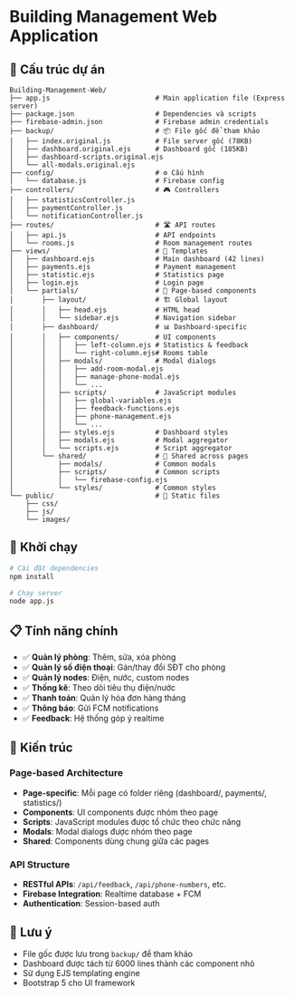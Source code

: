 # Building Management Web Application

## 📁 Cấu trúc dự án

```
Building-Management-Web/
├── app.js                          # Main application file (Express server)
├── package.json                    # Dependencies và scripts
├── firebase-admin.json             # Firebase admin credentials
├── backup/                         # 📦 File gốc để tham khảo
│   ├── index.original.js           # File server gốc (78KB)
│   ├── dashboard.original.ejs      # Dashboard gốc (185KB)
│   ├── dashboard-scripts.original.ejs
│   └── all-modals.original.ejs
├── config/                         # ⚙️ Cấu hình
│   └── database.js                 # Firebase config
├── controllers/                    # 🎮 Controllers
│   ├── statisticsController.js
│   ├── paymentController.js
│   └── notificationController.js
├── routes/                         # 🛣️ API routes
│   ├── api.js                      # API endpoints
│   └── rooms.js                    # Room management routes
├── views/                          # 🎨 Templates
│   ├── dashboard.ejs               # Main dashboard (42 lines)
│   ├── payments.ejs                # Payment management
│   ├── statistic.ejs               # Statistics page
│   ├── login.ejs                   # Login page
│   └── partials/                   # 🧩 Page-based components
│       ├── layout/                 # 🏗️ Global layout
│       │   ├── head.ejs            # HTML head
│       │   └── sidebar.ejs         # Navigation sidebar
│       ├── dashboard/              # 📊 Dashboard-specific
│       │   ├── components/         # UI components
│       │   │   ├── left-column.ejs # Statistics & feedback
│       │   │   └── right-column.ejs# Rooms table
│       │   ├── modals/             # Modal dialogs
│       │   │   ├── add-room-modal.ejs
│       │   │   ├── manage-phone-modal.ejs
│       │   │   └── ...
│       │   ├── scripts/            # JavaScript modules
│       │   │   ├── global-variables.ejs
│       │   │   ├── feedback-functions.ejs
│       │   │   ├── phone-management.ejs
│       │   │   └── ...
│       │   ├── styles.ejs          # Dashboard styles
│       │   ├── modals.ejs          # Modal aggregator
│       │   └── scripts.ejs         # Script aggregator
│       └── shared/                 # 🔄 Shared across pages
│           ├── modals/             # Common modals
│           ├── scripts/            # Common scripts
│           │   └── firebase-config.ejs
│           └── styles/             # Common styles
└── public/                         # 📁 Static files
    ├── css/
    ├── js/
    └── images/
```

## 🚀 Khởi chạy

```bash
# Cài đặt dependencies
npm install

# Chạy server
node app.js
```

## 📋 Tính năng chính

- ✅ **Quản lý phòng**: Thêm, sửa, xóa phòng
- ✅ **Quản lý số điện thoại**: Gán/thay đổi SĐT cho phòng
- ✅ **Quản lý nodes**: Điện, nước, custom nodes
- ✅ **Thống kê**: Theo dõi tiêu thụ điện/nước
- ✅ **Thanh toán**: Quản lý hóa đơn hàng tháng
- ✅ **Thông báo**: Gửi FCM notifications
- ✅ **Feedback**: Hệ thống góp ý realtime

## 🔧 Kiến trúc

### Page-based Architecture
- **Page-specific**: Mỗi page có folder riêng (dashboard/, payments/, statistics/)
- **Components**: UI components được nhóm theo page
- **Scripts**: JavaScript modules được tổ chức theo chức năng
- **Modals**: Modal dialogs được nhóm theo page
- **Shared**: Components dùng chung giữa các pages

### API Structure
- **RESTful APIs**: `/api/feedback`, `/api/phone-numbers`, etc.
- **Firebase Integration**: Realtime database + FCM
- **Authentication**: Session-based auth

## 📝 Lưu ý

- File gốc được lưu trong `backup/` để tham khảo
- Dashboard được tách từ 6000 lines thành các component nhỏ
- Sử dụng EJS templating engine
- Bootstrap 5 cho UI framework 